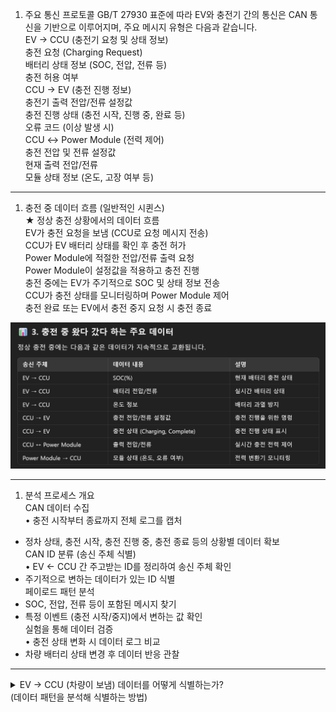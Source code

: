 1. 주요 통신 프로토콜 GB/T 27930 표준에 따라 EV와 충전기 간의 통신은 CAN 통신을 기반으로 이루어지며, 주요 메시지 유형은 다음과 같습니다.  
EV → CCU (충전기 요청 및 상태 정보)  
충전 요청 (Charging Request)  
배터리 상태 정보 (SOC, 전압, 전류 등)  
충전 허용 여부  
CCU → EV (충전 진행 정보)  
충전기 출력 전압/전류 설정값  
충전 진행 상태 (충전 시작, 진행 중, 완료 등)  
오류 코드 (이상 발생 시)  
CCU ↔ Power Module (전력 제어)  
충전 전압 및 전류 설정값  
현재 출력 전압/전류  
모듈 상태 정보 (온도, 고장 여부 등)  
  
---  
1. 충전 중 데이터 흐름 (일반적인 시퀸스)  
★ 정상 충전 상황에서의 데이터 흐름  
EV가 충전 요청을 보냄 (CCU로 요청 메시지 전송)  
CCU가 EV 배터리 상태를 확인 후 충전 허가  
Power Module에 적절한 전압/전류 출력 요청  
Power Module이 설정값을 적용하고 충전 진행  
충전 중에는 EV가 주기적으로 SOC 및 상태 정보 전송  
CCU가 충전 상태를 모니터링하며 Power Module 제어  
충전 완료 또는 EV에서 충전 중지 요청 시 충전 종료  
  
![IMAGE](https://raw.githubusercontent.com/nogi-bot/resources/main/starpolar/images/0a77965b-73b6-4d55-ab68-72c542526e2b-image.png)  
  
---  
1. 분석 프로세스 개요  
CAN 데이터 수집  
• 충전 시작부터 종료까지 전체 로그를 캡처  
* 정차 상태, 충전 시작, 충전 진행 중, 충전 종료 등의 상황별 데이터 확보  
CAN ID 분류 (송신 주체 식별)  
• EV ← CCU 간 주고받는 ID를 정리하여 송신 주체 확인  
* 주기적으로 변하는 데이터가 있는 ID 식별  
페이로드 패턴 분석  
* SOC, 전압, 전류 등이 포함된 메시지 찾기  
* 특정 이벤트 (충전 시작/중지)에서 변하는 값 확인  
실험을 통해 데이터 검증  
• 충전 상태 변화 시 데이터 로그 비교  
* 차량 배터리 상태 변경 후 데이터 반응 관찰  
  
---  
<details><summary>EV → CCU (차량이 보냄) 데이터를 어떻게 식별하는가?<br>(데이터 패턴을 분석해 식별하는 방법)</summary>  
  
  ## **1. CAN 메시지 송수신 패턴 분석 (순서 확인)**<br>  
먼저, **시간순으로 정렬된 CAN 로그를 확인**합니다.  
* EV → CCU 메시지는 **항상 먼저 전송됨**  
* CCU → EV 메시지는 **EV 메시지에 대한 응답**  
✅ **예제 CAN 로그 (시간순 정렬):**  
```plain text  
makefile
복사편집
Timestamp      CAN ID       DLC   Data
-----------------------------------------------------
12:00:00.001   0x1801F456   8     01 00 00 00 00 00 00 00  (EV → CCU, 충전 요청)
12:00:00.002   0x1802F4F4   8     01 00 00 00 00 00 00 00  (CCU → EV, 충전 승인)
12:00:00.003   0x1806F456   8     50 12 34 56 78 9A BC DE  (EV → CCU, 배터리 상태)
12:00:00.004   0x1806F4F4   8     60 00 12 34 56 78 9A BC  (CCU → EV, 충전 상태)

  
```  
🚀 **분석:**  
1️⃣ `0x1801F456` 메시지가 **충전 요청**으로 먼저 전송됨 → **EV가 보낸 메시지**  
2️⃣ `0x1802F4F4` 메시지가 **충전 승인**으로 뒤따라 옴 → **CCU가 응답**  
3️⃣ `0x1806F456` 메시지가 **배터리 상태**로 주기적으로 전송됨 → **EV가 보냄**  
4️⃣ `0x1806F4F4` 메시지가 **충전기 상태** 전송 → **CCU가 보냄**  
**✅ 결론:**  
* **항상 먼저 전송되는 메시지**는 **EV에서 CCU로 보내는 것**  
* **CCU 메시지는 EV 메시지에 대한 응답으로 등장**  
---  
## **🔹 2. CAN ID 규칙 분석 (GB/T 27930 표준 기반)**<br>  
GB/T 27930 표준에 따르면, CAN ID는 특정 패턴을 따릅니다.  
|**CAN ID 패턴**|**송신 주체**|**의미**|  
|:---|:---|:---|
|`0x1801F456`|**EV → CCU**|충전 요청|  
|`0x1802F4F4`|**CCU → EV**|충전 승인/거부|  
|`0x1806F456`|**EV → CCU**|배터리 상태 정보 (SOC, 전압, 전류)|  
|`0x1806F4F4`|**CCU → EV**|충전 상태 정보 (전압, 전류)|  
🚀 **ID 패턴 분석 요약:**  
* `F456` → **EV에서 보냄 (EV → CCU)**  
* `F4F4` → **CCU에서 보냄 (CCU → EV)**  
**✅ 결론:**  
* **ID 끝자리가 ****`F456`****이면 EV 송신 데이터**  
* **ID 끝자리가 ****`F4F4`****이면 CCU 송신 데이터**  
---  
## **🔹 3. 데이터 패턴 분석 (SOC, 전압, 전류 변화 확인)**<br>  
EV는 주기적으로 \*\*배터리 상태(SOC, 전압, 전류)\*\*를 전송합니다.  
* SOC(State of Charge) 값이 **변화하는 메시지**는 EV에서 보낸 것  
✅ **EV에서 보내는 배터리 상태 로그 예제:**  
```plain text  
java
복사편집
Timestamp      CAN ID       DLC   Data
-----------------------------------------------------
12:00:10.000   0x1806F456   8     50 12 34 56 78 9A BC DE  (SOC 50%)
12:00:15.000   0x1806F456   8     52 12 34 56 78 9A BC DE  (SOC 52%)
12:00:20.000   0x1806F456   8     54 12 34 56 78 9A BC DE  (SOC 54%)

  
```  
🚀 **분석:**  
* `0x1806F456` 메시지가 **SOC 50% → 52% → 54%로 변화**  
* **EV가 실시간으로 배터리 정보를 보내고 있음**  
✅ **CCU에서 보내는 충전 상태 로그 예제:**  
```plain text  
java
복사편집
Timestamp      CAN ID       DLC   Data
-----------------------------------------------------
12:00:10.000   0x1806F4F4   8     60 00 12 34 56 78 9A BC  (충전기 설정 전압)
12:00:15.000   0x1806F4F4   8     60 00 12 34 56 78 9A BD  (충전기 전압 조정)
12:00:20.000   0x1806F4F4   8     60 00 12 34 56 78 9A BE  (충전기 전압 조정)

  
```  
🚀 **분석:**  
* `0x1806F4F4` 메시지가 **충전기 전압을 주기적으로 설정**  
* **CCU가 충전 상태를 전송하고 있음**  
**✅ 결론:**  
* **SOC, 전압, 전류 변화 메시지는 EV가 보낸 것**  
* **충전 상태 설정 메시지는 CCU가 보낸 것**  
---  
## **🔹 4. 충전 이벤트 분석 (충전 시작/종료 시점 확인)**<br>  
**충전이 시작되거나 종료될 때 어떤 메시지가 먼저 오는지 확인**하면 EV 송신 데이터를 쉽게 구분할 수 있습니다.  
✅ **충전 시작 로그 예제:**  
```plain text  
makefile
복사편집
12:00:00.001   0x1801F456   (EV → CCU, 충전 요청)
12:00:00.002   0x1802F4F4   (CCU → EV, 충전 승인)

  
```  
🚀 **분석:**  
* `0x1801F456` 메시지가 먼저 등장 → **EV가 충전 요청을 보냄**  
* `0x1802F4F4` 메시지가 응답 → **CCU가 승인**  
✅ **충전 종료 로그 예제:**  
```plain text  
makefile
복사편집
12:30:00.001   0x1808F4F4   (CCU → EV, 충전 종료 요청)
12:30:00.002   0x1809F456   (EV → CCU, 충전 종료 확인)

  
```  
🚀 **분석:**  
* `0x1808F4F4` 메시지가 먼저 등장 → **CCU가 충전 종료 신호 전송**  
* `0x1809F456` 메시지가 응답 → **EV가 충전 종료 확인**  
**✅ 결론:**  
* **충전 시작 시** 먼저 등장하는 메시지는 **EV 송신**  
* **충전 종료 시** 마지막으로 등장하는 메시지는 **EV 송신**  
---  
## **✅ 결론: EV 송신 메시지를 확인하는 방법**<br>  
1️⃣ **CAN 메시지 송수신 순서 분석** → **EV 메시지가 먼저 등장**  
2️⃣ **CAN ID 규칙 분석** → **ID 끝자리가 ****`F456`****이면 EV가 송신**  
3️⃣ **데이터 패턴 분석** → **SOC, 전압, 전류 변화 메시지는 EV가 보냄**  
4️⃣ **충전 이벤트 분석** → **충전 요청/종료 시 먼저 등장하는 메시지는 EV 송신**  
</details>  
  
